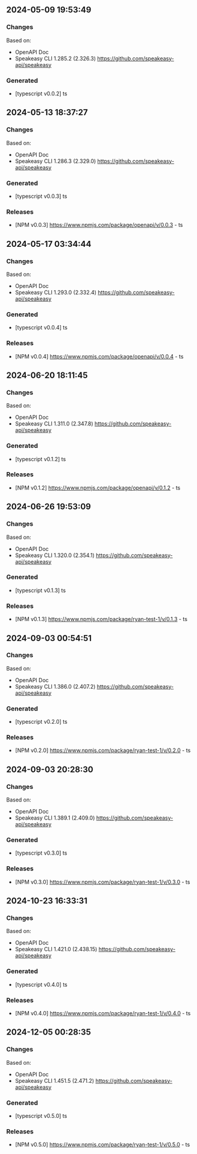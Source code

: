 

## 2024-05-09 19:53:49
### Changes
Based on:
- OpenAPI Doc  
- Speakeasy CLI 1.285.2 (2.326.3) https://github.com/speakeasy-api/speakeasy
### Generated
- [typescript v0.0.2] ts

## 2024-05-13 18:37:27
### Changes
Based on:
- OpenAPI Doc  
- Speakeasy CLI 1.286.3 (2.329.0) https://github.com/speakeasy-api/speakeasy
### Generated
- [typescript v0.0.3] ts
### Releases
- [NPM v0.0.3] https://www.npmjs.com/package/openapi/v/0.0.3 - ts

## 2024-05-17 03:34:44
### Changes
Based on:
- OpenAPI Doc  
- Speakeasy CLI 1.293.0 (2.332.4) https://github.com/speakeasy-api/speakeasy
### Generated
- [typescript v0.0.4] ts
### Releases
- [NPM v0.0.4] https://www.npmjs.com/package/openapi/v/0.0.4 - ts

## 2024-06-20 18:11:45
### Changes
Based on:
- OpenAPI Doc  
- Speakeasy CLI 1.311.0 (2.347.8) https://github.com/speakeasy-api/speakeasy
### Generated
- [typescript v0.1.2] ts
### Releases
- [NPM v0.1.2] https://www.npmjs.com/package/openapi/v/0.1.2 - ts

## 2024-06-26 19:53:09
### Changes
Based on:
- OpenAPI Doc  
- Speakeasy CLI 1.320.0 (2.354.1) https://github.com/speakeasy-api/speakeasy
### Generated
- [typescript v0.1.3] ts
### Releases
- [NPM v0.1.3] https://www.npmjs.com/package/ryan-test-1/v/0.1.3 - ts

## 2024-09-03 00:54:51
### Changes
Based on:
- OpenAPI Doc  
- Speakeasy CLI 1.386.0 (2.407.2) https://github.com/speakeasy-api/speakeasy
### Generated
- [typescript v0.2.0] ts
### Releases
- [NPM v0.2.0] https://www.npmjs.com/package/ryan-test-1/v/0.2.0 - ts

## 2024-09-03 20:28:30
### Changes
Based on:
- OpenAPI Doc  
- Speakeasy CLI 1.389.1 (2.409.0) https://github.com/speakeasy-api/speakeasy
### Generated
- [typescript v0.3.0] ts
### Releases
- [NPM v0.3.0] https://www.npmjs.com/package/ryan-test-1/v/0.3.0 - ts

## 2024-10-23 16:33:31
### Changes
Based on:
- OpenAPI Doc  
- Speakeasy CLI 1.421.0 (2.438.15) https://github.com/speakeasy-api/speakeasy
### Generated
- [typescript v0.4.0] ts
### Releases
- [NPM v0.4.0] https://www.npmjs.com/package/ryan-test-1/v/0.4.0 - ts

## 2024-12-05 00:28:35
### Changes
Based on:
- OpenAPI Doc  
- Speakeasy CLI 1.451.5 (2.471.2) https://github.com/speakeasy-api/speakeasy
### Generated
- [typescript v0.5.0] ts
### Releases
- [NPM v0.5.0] https://www.npmjs.com/package/ryan-test-1/v/0.5.0 - ts